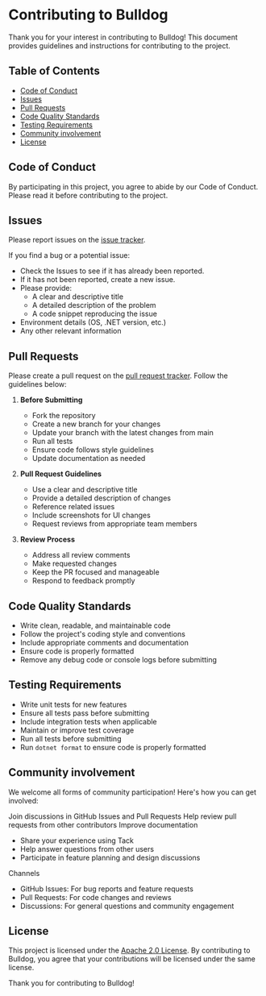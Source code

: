 # Contributing to Bulldog

Thank you for your interest in contributing to Bulldog! This document provides guidelines and instructions for contributing to the project.

## Table of Contents
- [Code of Conduct](#code-of-conduct)
- [Issues](#issues)
- [Pull Requests](#pull-requests)
- [Code Quality Standards](#code-quality-standards)
- [Testing Requirements](#testing-requirements)
- [Community involvement](#community-involvement)
- [License](#license)

## Code of Conduct

By participating in this project, you agree to abide by our Code of Conduct. Please read it before contributing to the project.

## Issues

Please report issues on the [issue tracker](https://github.com/G-Research/bulldog/issues).

If you find a bug or a potential issue:

- Check the Issues to see if it has already been reported.
- If it has not been reported, create a new issue.
- Please provide:
  - A clear and descriptive title
  - A detailed description of the problem
  - A code snippet reproducing the issue
- Environment details (OS, .NET version, etc.)
- Any other relevant information

## Pull Requests

Please create a pull request on the [pull request tracker](https://github.com/G-Research/bulldog/pulls). Follow the guidelines below:

1. **Before Submitting**
   - Fork the repository
   - Create a new branch for your changes
   - Update your branch with the latest changes from main
   - Run all tests
   - Ensure code follows style guidelines
   - Update documentation as needed

2. **Pull Request Guidelines**
   - Use a clear and descriptive title
   - Provide a detailed description of changes
   - Reference related issues
   - Include screenshots for UI changes
   - Request reviews from appropriate team members

3. **Review Process**
   - Address all review comments
   - Make requested changes
   - Keep the PR focused and manageable
   - Respond to feedback promptly

## Code Quality Standards

- Write clean, readable, and maintainable code
- Follow the project's coding style and conventions
- Include appropriate comments and documentation
- Ensure code is properly formatted
- Remove any debug code or console logs before submitting

## Testing Requirements

- Write unit tests for new features
- Ensure all tests pass before submitting
- Include integration tests when applicable
- Maintain or improve test coverage
- Run all tests before submitting
- Run `dotnet format` to ensure code is properly formatted

## Community involvement

We welcome all forms of community participation! Here's how you can get involved:

Join discussions in GitHub Issues and Pull Requests
Help review pull requests from other contributors
Improve documentation
- Share your experience using Tack
- Help answer questions from other users
- Participate in feature planning and design discussions

Channels
- GitHub Issues: For bug reports and feature requests
- Pull Requests: For code changes and reviews
- Discussions: For general questions and community engagement

## License

This project is licensed under the [Apache 2.0 License](LICENSE). By contributing to Bulldog, you agree that your contributions will be licensed under the same license.

Thank you for contributing to Bulldog!
